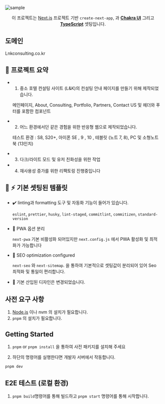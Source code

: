 ![sample](https://github.com/zerosial/James_Portfolio/assets/97251710/95c3f83c-06b2-4d48-9db8-056212b28cd5)

<div align="center">
  <p>이 프로젝트는 <a href="https://nextjs.org/" target="_blank">Next.js</a> 프로젝트 기반 <code>create-next-app</code>, 과 <a href="https://chakra-ui.com" target="_blank"><b>Chakra UI</b></a> 그리고 <a href="https://www.typescriptlang.org" target="_blank"><b>TypeScript</b></a> 셋팅입니다.</p>

</div>

## 도메인

Lnkconsulting.co.kr

## 🎨 프로젝트 요약

- 1. 중소 호텔 컨설팅 사이트 (L&K)의 컨설팅 안내 페이지를 만들기 위해 제작되었습니다.

  메인페이지, About, Consulting, Portfolio, Partners, Contact US 및 헤더와 푸터를 포함한 컴포넌트

- 2. 어느 환경에서던 같은 경험을 위한 반응형 웹으로 제작되었습니다.

  테스트 환경 : S8, S20+, 아이폰 SE , 9 , 10 , 테블릿 (노트 7, 8), PC 및 소형노트북 (13인치)

- 3. 다크/라이트 모드 및 유저 친화성을 위한 작업

- 4. 재사용성 증가를 위한 리팩토링 진행중입니다

## 🔋 ⚡ 기본 셋팅된 템플릿

- ✔️ linting과 formatting 도구 및 자동화 기능이 들어가 있습니다.

  `eslint`, `prettier`, `husky`, `lint-staged`, `commitlint`, `commitizen`, `standard-version`

- 📱 PWA 옵션 분리

  `next-pwa` 기본 비활성화 되어있지만 `next.config.js` 에서 PWA 활성화 및 최적화가 가능합니다

- 🔎 SEO optimization configured

  `next-seo` 와 `next-sitemap`. 을 통하여 기본적으로 셋팅값이 분리되어 있어 Seo 최적화 및 통일이 편리합니다.

- 🎨 기본 산입된 디자인은 변경되었습니다.

## 사전 요구 사항

1. [Node.js](https://nodejs.org/en/) 이나 nvm 의 설치가 필요합니다.
2. `pnpm` 의 설치가 필요합니다.

## Getting Started

1.  `pnpm` or `pnpm install` 을 통하여 사전 패키지를 설치해 주세요

2.  하단의 명령어를 실행한다면 개발자 서버에서 작동합니다.

```bash
pnpm dev
```

## E2E 테스트 (로컬 환경)

1.  `pnpm build`명령어를 통해 빌드하고 `pnpm start` 명령어를 통해 시작합니다.
